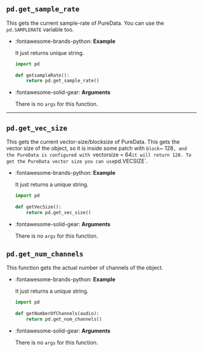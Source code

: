 ## `pd.get_sample_rate`

This gets the current sample-rate of PureData. You can use the `pd.SAMPLERATE` variable too.

<div class="grid cards" markdown>

-   :fontawesome-brands-python: __Example__

    It just returns unique string.
    
    ``` python
    import pd
	    
    def getsampleRate():
        return pd.get_sample_rate()

    ```


-   :fontawesome-solid-gear: __Arguments__

    There is no `args` for this function.

    
</div>

---

## `pd.get_vec_size`

This gets the current vector-size/blocksize of PureData. This gets the vector size of the object, so it is inside some patch with `block`~ 128`, and the PureData is configured with `vectorsize = 64` it will return 128. To get the PureData vector size you can use `pd.VECSIZE`.

<div class="grid cards" markdown>

-   :fontawesome-brands-python: __Example__

    It just returns a unique string.
    
    ``` py
    import pd
	    
    def getVecSize():
        return pd.get_vec_size()


    ```

-   :fontawesome-solid-gear: __Arguments__

    There is no `args` for this function.
    
</div>

## `pd.get_num_channels`

This function gets the actual number of channels of the object.

<div class="grid cards" markdown>

-   :fontawesome-brands-python: __Example__

    It just returns a unique string.
    
    ``` py
    import pd
	    
    def getNumberOfChannels(audio):
        return pd.get_num_channels()

    ```

-   :fontawesome-solid-gear: __Arguments__

    There is no `args` for this function.
    
</div>
